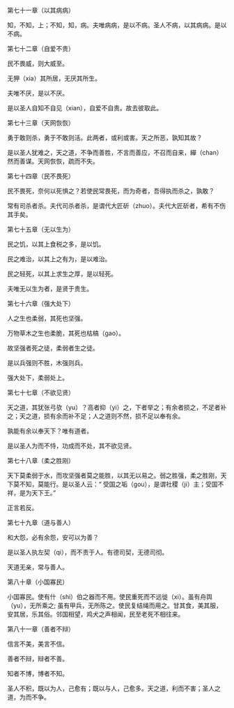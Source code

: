 第七十一章（以其病病）

知，不知，上；不知，知，病。夫唯病病，是以不病。圣人不病，以其病病。是以不病。

第七十二章（自爱不贵）

民不畏威，则大威至。

无狎（xia）其所居，无厌其所生。

夫唯不厌，是以不厌。

是以圣人自知不自见（xian），自爱不自贵。故去彼取此。

第七十三章（天网恢恢）

勇于敢则杀，勇于不敢则活。此两者，或利或害。天之所恶，孰知其故？

是以圣人犹难之，天之道，不争而善胜，不言而善应，不召而自来，繟（chan）然而善谋。天网恢恢，疏而不失。

第七十四章（民不畏死）

民不畏死，奈何以死惧之？若使民常畏死，而为奇者，吾得执而杀之，孰敢？

常有司杀者杀。夫代司杀者杀，是谓代大匠斫（zhuo）。夫代大匠斫者，希有不伤其手矣。

第七十五章（无以生为）

民之饥，以其上食税之多，是以饥。

民之难治，以其上之有为，是以难治。

民之轻死，以其上求生之厚，是以轻死。

夫唯无以生为者，是贤于贵生。

第七十六章（强大处下）

人之生也柔弱，其死也坚强。

万物草木之生也柔脆，其死也枯槁（gao）。

故坚强者死之徒，柔弱者生之徒。

是以兵强则不胜，木强则兵。

强大处下，柔弱处上。

第七十七章（不欲见贤）

天之道，其犹张弓欤（yu）？高者抑（yi）之，下者举之；有余者损之，不足者补之；天之道，损有余而补不足；人之道则不然，损不足以奉有余。

孰能有余以奉天下？唯有道者。

是以圣人为而不恃，功成而不处，其不欲见贤。

第七十八章（柔之胜刚）

天下莫柔弱于水，而攻坚强者莫之能胜，以其无以易之。弱之胜强，柔之胜刚，天下莫不知，莫能行。是以圣人云：“ 受国之垢（gou），是谓社稷（ji）主；受国不祥，是为天下王。”

正言若反。

第七十九章（道与善人）

和大怨，必有余怨，安可以为善？

是以圣人执左契（qi），而不责于人。有德司契，无德司彻。

天道无亲，常与善人。

第八十章（小国寡民）

小国寡民。使有什（shi）伯之器而不用。使民重死而不远徙（xi）。虽有舟舆（yu），无所乘之; 虽有甲兵，无所陈之。使民复结绳而用之。甘其食，美其服，安其居，乐其俗。邻国相望，鸡犬之声相闻，民至老死不相往来。

第八十一章（善者不辩）

信言不美，美言不信。

善者不辩，辩者不善。

知者不博，博者不知。

圣人不积，既以为人，己愈有；既以与人，己愈多。天之道，利而不害；圣人之道，为而不争。

